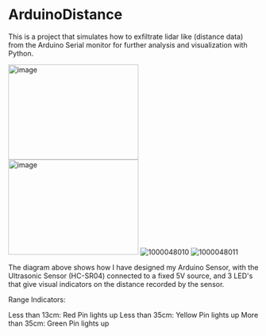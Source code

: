 # ArduinoDistance
This is a project that simulates how to exfiltrate lidar like (distance data) from the Arduino Serial monitor for further analysis and visualization with Python.

<img width="262" height="192" alt="image" src="https://github.com/user-attachments/assets/216135e7-c7f0-4ffc-8ea5-997efde7ddf5" /><img width="262" height="192" alt="image" src="https://github.com/user-attachments/assets/7fad62ef-ff5d-4a0e-a055-33a466d775a7" />
![1000048010](https://github.com/user-attachments/assets/1b0be288-5fa4-4343-8695-5d7d309bc5cf)
![1000048011](https://github.com/user-attachments/assets/ea104109-48d0-440c-bf4f-ffc690927fcc)

The diagram above shows how I have designed my Arduino Sensor, with the Ultrasonic Sensor (HC-SR04) connected to a fixed 5V source, and 3 LED's that give visual indicators on the distance recorded by the sensor.

Range Indicators:

Less than 13cm: Red Pin lights up
Less than 35cm: Yellow Pin lights up
More than 35cm: Green Pin lights up

